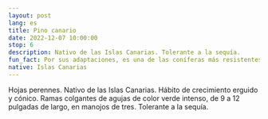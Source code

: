 ```yaml
---
layout: post
lang: es
title: Pino canario
date: 2022-12-07 10:00:00
stop: 6
description: Nativo de las Islas Canarias. Tolerante a la sequía.
fun_fact: Por sus adaptaciones, es una de las coníferas más resistentes al fuego del mundo
native: Islas Canarias
---
```

Hojas perennes. Nativo de las Islas Canarias. Hábito de crecimiento erguido y cónico. Ramas colgantes de agujas de color verde intenso, de 9 a 12 pulgadas de largo, en manojos de tres. Tolerante a la sequía.
